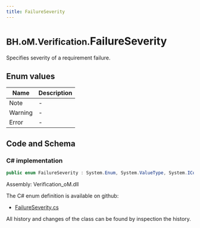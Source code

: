```yaml
---
title: FailureSeverity
---
```


# <small>BH.oM.Verification.</small>**FailureSeverity**

Specifies severity of a requirement failure.

## Enum values

| Name            | Description                                                    |
|-----------------|----------------------------------------------------------------|
| Note |  -  |
| Warning |  -  |
| Error |  -  |


## Code and Schema

### C# implementation

``` C# title="C#"
public enum FailureSeverity : System.Enum, System.ValueType, System.IComparable, System.ISpanFormattable, System.IFormattable, System.IConvertible
```

Assembly: Verification_oM.dll

The C# enum definition is available on github:

- [FailureSeverity.cs](https://github.com/BHoM/BHoM/blob/develop/Verification_oM/Enums\FailureSeverity.cs)

All history and changes of the class can be found by inspection the history.
